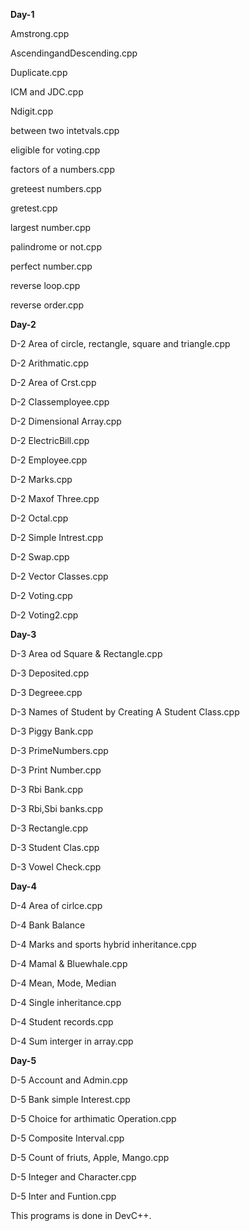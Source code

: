 **Day-1**

Amstrong.cpp

AscendingandDescending.cpp

Duplicate.cpp

ICM and JDC.cpp

Ndigit.cpp

between two intetvals.cpp

eligible for voting.cpp

factors of a numbers.cpp

greteest numbers.cpp

gretest.cpp

largest number.cpp

palindrome or not.cpp

perfect number.cpp

reverse loop.cpp

reverse order.cpp

**Day-2**

D-2 Area of circle, rectangle, square and triangle.cpp

D-2 Arithmatic.cpp

D-2 Area of Crst.cpp

D-2 Classemployee.cpp

D-2 Dimensional Array.cpp

D-2 ElectricBill.cpp

D-2 Employee.cpp

D-2 Marks.cpp

D-2 Maxof Three.cpp

D-2 Octal.cpp

D-2 Simple Intrest.cpp

D-2 Swap.cpp

D-2 Vector Classes.cpp

D-2 Voting.cpp

D-2 Voting2.cpp

**Day-3**

D-3 Area od Square & Rectangle.cpp

D-3 Deposited.cpp

D-3 Degreee.cpp

D-3 Names of Student by Creating A Student Class.cpp

D-3 Piggy Bank.cpp

D-3 PrimeNumbers.cpp

D-3 Print Number.cpp

D-3 Rbi Bank.cpp

D-3 Rbi,Sbi banks.cpp

D-3 Rectangle.cpp

D-3 Student Clas.cpp

D-3 Vowel Check.cpp

**Day-4**

D-4 Area of cirlce.cpp

D-4 Bank Balance

D-4 Marks and sports hybrid inheritance.cpp

D-4 Mamal & Bluewhale.cpp

D-4 Mean, Mode, Median

D-4 Single inheritance.cpp

D-4 Student records.cpp

D-4 Sum interger in array.cpp

**Day-5**

D-5 Account and Admin.cpp

D-5 Bank simple Interest.cpp

D-5 Choice for arthimatic Operation.cpp

D-5 Composite Interval.cpp

D-5 Count of friuts, Apple, Mango.cpp

D-5 Integer and Character.cpp

D-5 Inter and Funtion.cpp  


This programs is done in DevC++.
